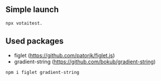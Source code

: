 ## Simple launch 
`npx votaitest.`

## Used packages 
- figlet (https://github.com/patorjk/figlet.js)
- gradient-string (https://github.com/bokub/gradient-string)

`npm i figlet gradient-string`
